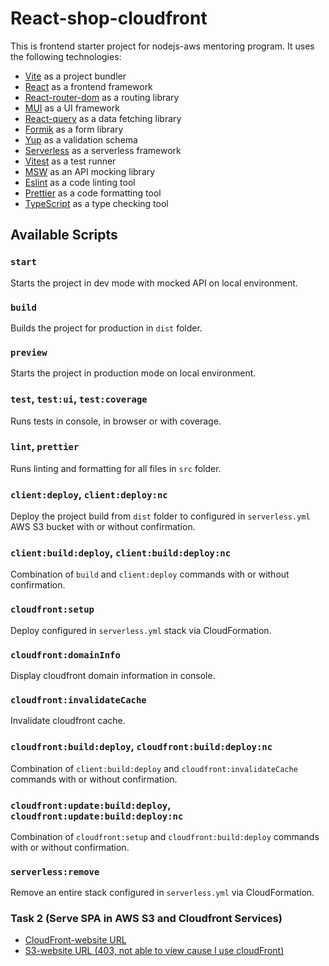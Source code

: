 # React-shop-cloudfront

This is frontend starter project for nodejs-aws mentoring program. It uses the following technologies:

- [Vite](https://vitejs.dev/) as a project bundler
- [React](https://beta.reactjs.org/) as a frontend framework
- [React-router-dom](https://reactrouterdotcom.fly.dev/) as a routing library
- [MUI](https://mui.com/) as a UI framework
- [React-query](https://react-query-v3.tanstack.com/) as a data fetching library
- [Formik](https://formik.org/) as a form library
- [Yup](https://github.com/jquense/yup) as a validation schema
- [Serverless](https://serverless.com/) as a serverless framework
- [Vitest](https://vitest.dev/) as a test runner
- [MSW](https://mswjs.io/) as an API mocking library
- [Eslint](https://eslint.org/) as a code linting tool
- [Prettier](https://prettier.io/) as a code formatting tool
- [TypeScript](https://www.typescriptlang.org/) as a type checking tool

## Available Scripts

### `start`

Starts the project in dev mode with mocked API on local environment.

### `build`

Builds the project for production in `dist` folder.

### `preview`

Starts the project in production mode on local environment.

### `test`, `test:ui`, `test:coverage`

Runs tests in console, in browser or with coverage.

### `lint`, `prettier`

Runs linting and formatting for all files in `src` folder.

### `client:deploy`, `client:deploy:nc`

Deploy the project build from `dist` folder to configured in `serverless.yml` AWS S3 bucket with or without confirmation.

### `client:build:deploy`, `client:build:deploy:nc`

Combination of `build` and `client:deploy` commands with or without confirmation.

### `cloudfront:setup`

Deploy configured in `serverless.yml` stack via CloudFormation.

### `cloudfront:domainInfo`

Display cloudfront domain information in console.

### `cloudfront:invalidateCache`

Invalidate cloudfront cache.

### `cloudfront:build:deploy`, `cloudfront:build:deploy:nc`

Combination of `client:build:deploy` and `cloudfront:invalidateCache` commands with or without confirmation.

### `cloudfront:update:build:deploy`, `cloudfront:update:build:deploy:nc`

Combination of `cloudfront:setup` and `cloudfront:build:deploy` commands with or without confirmation.

### `serverless:remove`

Remove an entire stack configured in `serverless.yml` via CloudFormation.

### Task 2 (Serve SPA in AWS S3 and Cloudfront Services)
 - [CloudFront-website URL](https://d3c0jyxafezkgf.cloudfront.net/)
 - [S3-website URL (403, not able to view cause I use cloudFront)](http://shop-react-redux-cloudfr-serverlessdeploymentbuck-fea4njn1wrlt.s3-website-us-east-1.amazonaws.com/)
